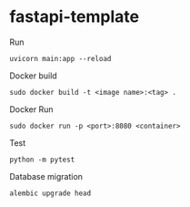 # fastapi-template

Run
```
uvicorn main:app --reload
```

Docker build
```
sudo docker build -t <image name>:<tag> .
```

Docker Run
```
sudo docker run -p <port>:8080 <container>
```

Test
```
python -m pytest
```

Database migration
```
alembic upgrade head
```